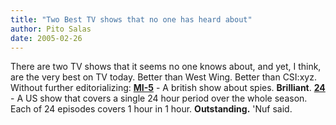 ```yaml
---
title: "Two Best TV shows that no one has heard about"
author: Pito Salas
date: 2005-02-26
---
```




There are two TV shows that it seems no one knows about, and yet, I think, are
the very best on TV today. Better than West Wing. Better than CSI:xyz. Without
further editorializing: [**MI-5**](<http://www.aetv.com/mi5/>) - A british
show about spies. **Brilliant**. [**24**](<http://www.fox.com/24/>) - A US
show that covers a single 24 hour period over the whole season. Each of 24
episodes covers 1 hour in 1 hour. **Outstanding.** 'Nuf said.


